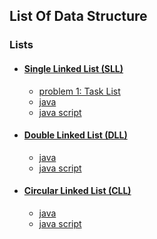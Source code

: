 ## List Of Data Structure

### Lists
- #### [Single Linked List (SLL)](SingleLinkedList/)
  - [problem 1: Task List](SingleLinkedList/Problem)
  - [java](SingleLinkedList/Java)
  - [java script](SingleLinkedList/Java%20Script)
- #### [Double Linked List (DLL)](DoubleLinkedList/)
  - [java](DoubleLinkedList/Java)
  - [java script](DoubleLinkedList/Java%20Script)
- #### [Circular Linked List (CLL)](CircularLinkedList/)
  - [java](CircularLinkedList/Java)
  - [java script](CircularLinkedList/Java%20Script)

